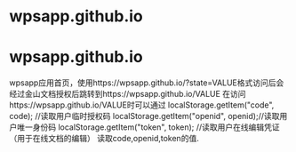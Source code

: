 # wpsapp.github.io
# wpsapp.github.io
wpsapp应用首页，使用https://wpsapp.github.io/?state=VALUE格式访问后会经过金山文档授权后跳转到https://wpsapp.github.io/VALUE
在访问https://wpsapp.github.io/VALUE时可以通过
localStorage.getItem("code", code);   //读取用户临时授权码
localStorage.getItem("openid", openid);//读取用户唯一身份码
localStorage.getItem("token", token); //读取用户在线编辑凭证（用于在线文档的编辑）
读取code,openid,token的值.